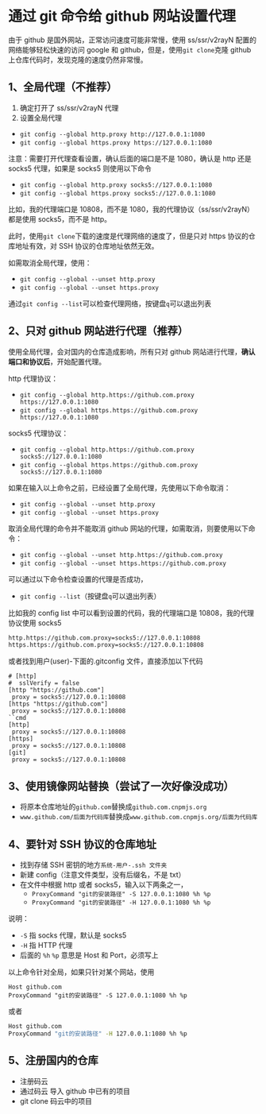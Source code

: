 # 通过 git 命令给 github 网站设置代理

由于 github 是国外网站，正常访问速度可能非常慢，使用 ss/ssr/v2rayN 配置的网络能够轻松快速的访问 google 和 github，但是，使用`git clone`克隆 github 上仓库代码时，发现克隆的速度仍然非常慢。

## 1、全局代理（不推荐）

1. 确定打开了 ss/ssr/v2rayN 代理
2. 设置全局代理

- `git config --global http.proxy http://127.0.0.1:1080`
- `git config --global https.proxy https://127.0.0.1:1080`

注意：需要打开代理查看设置，确认后面的端口是不是 1080，确认是 http 还是 socks5 代理，如果是 socks5 则使用以下命令

- `git config --global http.proxy socks5://127.0.0.1:1080`
- `git config --global https.proxy socks5://127.0.0.1:1080`

比如，我的代理端口是 10808，而不是 1080，我的代理协议（ss/ssr/v2rayN）都是使用 socks5，而不是 http。

此时，使用`git clone`下载的速度是代理网络的速度了，但是只对 https 协议的仓库地址有效，对 SSH 协议的仓库地址依然无效。

如需取消全局代理，使用：

- `git config --global --unset http.proxy`
- `git config --global --unset https.proxy`

通过`git config --list`可以检查代理网络，按键盘`q`可以退出列表

## 2、只对 github 网站进行代理（推荐）

使用全局代理，会对国内的仓库造成影响，所有只对 github 网站进行代理，**确认端口和协议后**，开始配置代理。

http 代理协议：

- `git config --global http.https://github.com.proxy https://127.0.0.1:1080`
- `git config --global https.https://github.com.proxy https://127.0.0.1:1080`

socks5 代理协议：

- `git config --global http.https://github.com.proxy socks5://127.0.0.1:1080`
- `git config --global https.https://github.com.proxy socks5://127.0.0.1:1080`

如果在输入以上命令之前，已经设置了全局代理，先使用以下命令取消：

- `git config --global --unset http.proxy`
- `git config --global --unset https.proxy`

取消全局代理的命令并不能取消 github 网站的代理，如需取消，则要使用以下命令：

- `git config --global --unset http.https://github.com.proxy`
- `git config --global --unset https.https://github.com.proxy`

可以通过以下命令检查设置的代理是否成功，

- `git config --list`（按键盘`q`可以退出列表）

比如我的 config list 中可以看到设置的代码，我的代理端口是 10808，我的代理协议使用 socks5

```cmd
http.https://github.com.proxy=socks5://127.0.0.1:10808
https.https://github.com.proxy=socks5://127.0.0.1:10808
```

或者找到用户(user)-下面的.gitconfig 文件，直接添加以下代码

```text
# [http]
#  sslVerify = false
[http "https://github.com"]
 proxy = socks5://127.0.0.1:10808
[https "https://github.com"]
 proxy = socks5://127.0.0.1:10808
``cmd
[http]
 proxy = socks5://127.0.0.1:10808
[https]
 proxy = socks5://127.0.0.1:10808
[git]
 proxy = socks5://127.0.0.1:10808
```

## 3、使用镜像网站替换（尝试了一次好像没成功）

- 将原本仓库地址的`github.com`替换成`github.com.cnpmjs.org`
- `www.github.com/后面为代码库`替换成`www.github.com.cnpmjs.org/后面为代码库`

## 4、要针对 SSH 协议的仓库地址

- 找到存储 SSH 密钥的地方`系统-用户-.ssh 文件夹`
- 新建 config（注意文件类型，没有后缀名，不是 txt）
- 在文件中根据 http 或者 socks5，输入以下两条之一，
  - `ProxyCommand "git的安装路径" -S 127.0.0.1:1080 %h %p`
  - `ProxyCommand "git的安装路径" -H 127.0.0.1:1080 %h %p`

说明：

- `-S` 指 socks 代理，默认是 socks5
- `-H` 指 HTTP 代理
- 后面的 `%h` `%p` 意思是 Host 和 Port，必须写上

以上命令针对全局，如果只针对某个网站，使用

```linux
Host github.com
ProxyCommand "git的安装路径" -S 127.0.0.1:1080 %h %p
```

或者

```cmd
Host github.com
ProxyCommand "git的安装路径" -H 127.0.0.1:1080 %h %p
```

## 5、注册国内的仓库

- 注册码云
- 通过码云 导入 github 中已有的项目
- git clone 码云中的项目
